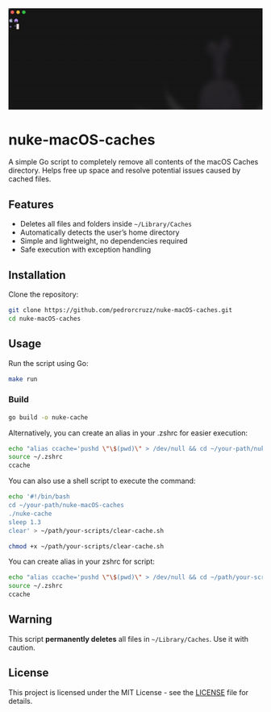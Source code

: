 <div align="center">
  <img src="images/demo-crop.gif" width="900">
</div>




# nuke-macOS-caches

 A simple Go script to completely remove all contents of the macOS Caches directory. Helps free up space and resolve potential issues caused by cached files.

## Features
- Deletes all files and folders inside `~/Library/Caches`
- Automatically detects the user’s home directory
- Simple and lightweight, no dependencies required
- Safe execution with exception handling

## Installation
Clone the repository:  
```sh
git clone https://github.com/pedrorcruzz/nuke-macOS-caches.git
cd nuke-macOS-caches
```

## Usage
Run the script using Go:  
```sh
make run
```

### Build

```bash
go build -o nuke-cache
```

Alternatively, you can create an alias in your .zshrc for easier execution:

```sh
echo "alias ccache='pushd \"\$(pwd)\" > /dev/null && cd ~/your-path/nuke-macOS-caches && make run && clear && popd > /dev/null'" >> ~/.zshrc
source ~/.zshrc
ccache
```
You can also use a shell script to execute the command:

```sh
echo '#!/bin/bash
cd ~/your-path/nuke-macOS-caches
./nuke-cache
sleep 1.3
clear' > ~/path/your-scripts/clear-cache.sh
```
```sh
chmod +x ~/path/your-scripts/clear-cache.sh
```

You can create alias in your zshrc for script:
```sh
echo "alias ccache='pushd \"\$(pwd)\" > /dev/null && cd ~/path/your-scripts && ./clear-cache.sh && popd > /dev/null'" >> ~/.zshrc
source ~/.zshrc
ccache
```


## Warning
This script **permanently deletes** all files in `~/Library/Caches`. Use it with caution.

## License
This project is licensed under the MIT License - see the [LICENSE](LICENSE) file for details.

